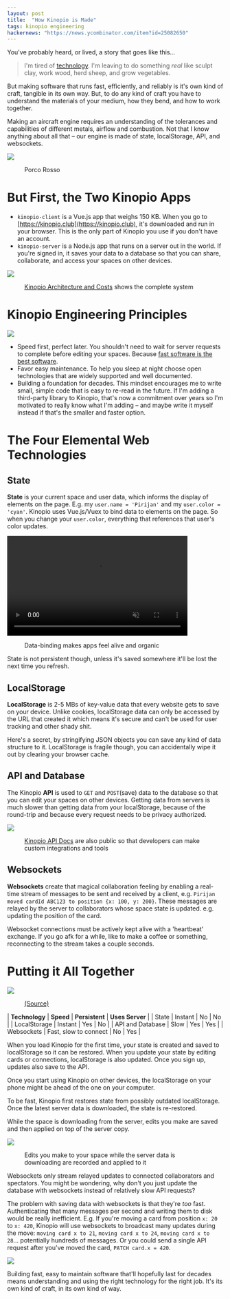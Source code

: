 ```yaml
---
layout: post
title:  "How Kinopio is Made"
tags: kinopio engineering
hackernews: "https://news.ycombinator.com/item?id=25082650"
---
```


You've probably heard, or lived, a story that goes like this…

> I'm tired of [technology](/why-software-is-slow-and-shitty.html). I'm leaving to do something _real_ like sculpt clay, work wood, herd sheep, and grow vegetables.

But making software that runs fast, efficiently, and reliably is it's own kind of  craft, tangible in its own way. But, to do any kind of craft you have to understand the materials of your medium, how they bend, and how to work together.

Making an aircraft engine requires an understanding of the tolerances and capabilities of different metals, airflow and combustion. Not that I know anything about all that – our engine is made of state, localStorage, API, and websockets.

<img src="/images/2020/porco-rosso-engine.jpg" class="large">
<figure>
  <figcaption>
    Porco Rosso
  </figcaption>
</figure>


# But First, the Two Kinopio Apps

- `kinopio-client` is a Vue.js app that weighs 150 KB. When you go to [https://kinopio.club](https://kinopio.club), it's downloaded and run in your browser. This is the only part of Kinopio you use if you don't have an account.
- `kinopio-server` is a Node.js app that runs on a server out in the world. If you're signed in, it saves your data to a database so that you can share, collaborate, and access your spaces on other devices.

<img src="/images/2020/architecture.png" class="large no-shadow">
<figure>
  <figcaption>
<a href="https://kinopio.club/kinopio-architecture-and-costs-JOGXFJ0FEMpS3crbh6U9k">Kinopio Architecture and Costs</a> shows the complete system
  </figcaption>
</figure>


# Kinopio Engineering Principles

<img src="/images/2020/desktop-computer.gif" class="no-shadow desktop-computer-icon">

- Speed first, perfect later. You shouldn't need to wait for server requests to complete before editing your spaces. Because [fast software is the best software](https://craigmod.com/essays/fast_software/).
- Favor easy maintenance. To help you sleep at night choose open technologies that are widely supported and well documented.
- Building a foundation for decades. This mindset encourages me to write small, simple code that is easy to re-read in the future. If I'm adding a third-party library to Kinopio, that's now a commitment over years so I'm motivated to really know what I'm adding – and maybe write it myself instead if that's the smaller and faster option.


# The Four Elemental Web Technologies

## State

**State** is your current space and user data, which informs the display of elements on the page. E.g. my `user.name = 'Pirijan'` and my `user.color = 'cyan'`. Kinopio uses Vue.js/Vuex to bind data to elements on the page. So when you change your `user.color`, everything that references that user's color updates.

<p>
	<video autoplay controls loop muted playsinline class="" width="420" height="232">
		<source src="/images/2020/edit-user-state.mp4">
	</video>
</p>
<figure>
  <figcaption>
Data-binding makes apps feel alive and organic
  </figcaption>
</figure>

State is not persistent though, unless it's saved somewhere it'll be lost the next time you refresh.

## LocalStorage

**LocalStorage** is 2-5 MBs of key-value data that every website gets to save on your device. Unlike cookies, localStorage data can only be accessed by the URL that created it which means it's secure and can't be used for user tracking and other shady shit.

Here's a secret, by stringifying JSON objects you can save any kind of data structure to it. LocalStorage is fragile though, you can accidentally wipe it out by clearing your browser cache.

## API and Database

The Kinopio **API** is used to `GET` and `POST`(save) data to the database so that you can edit your spaces on other devices. Getting data from servers is much slower than getting data from your localStorage, because of the round-trip and because every request needs to be privacy authorized.

<img src="/images/2020/api-docs.png" class="">
<figure>
  <figcaption>
<a href="https://help.kinopio.club/api">Kinopio API Docs</a> are  also public so that developers can make custom integrations and tools
  </figcaption>
</figure>

## Websockets

**Websockets** create that magical collaboration feeling by enabling a real-time stream of messages to be sent and received by a client, e.g. `Pirijan moved cardId ABC123 to position {x: 100, y: 200}`. These messages are relayed by the server to collaborators whose space state is updated. e.g. updating the position of the card.

Websocket connections must be actively kept alive with a 'heartbeat' exchange. If you go afk for a while, like to make a coffee or something, reconnecting to the stream takes a couple seconds.


# Putting it All Together

<img src="/images/2020/assembly.png" class="large no-shadow">
<figure>
  <figcaption>
<a href="https://www.are.na/block/3753956">(Source)</a>
  </figcaption>
</figure>

| **Technology** 	| **Speed** 	| **Persistent** 	| **Uses Server** |
| State 		| Instant 	| No 			| No |
| LocalStorage 		| Instant 	| Yes 			| No |
| API and Database 	| Slow 		| Yes 			| Yes |
| Websockets 		| Fast, slow to connect | No 		| Yes |

When you load Kinopio for the first time, your state is created and saved to localStorage so it can be restored. When you update your state by editing cards or connections, localStorage is also updated. Once you sign up, updates also save to the API.

Once you start using Kinopio on other devices, the localStorage on your phone might be ahead of the one on your computer.

To be fast, Kinopio first restores state from possibly outdated localStorage. Once the latest server data is downloaded, the state is re-restored.



While the space is downloading from the server, edits you make are saved and then applied on top of the server copy.

<img src="/images/2020/loading-space.png" class="no-shadow">
<figure>
  <figcaption>
  Edits you make to your space while the server data is downloading are recorded and applied to it
  </figcaption>
</figure>

Websockets only stream relayed updates to connected collaborators and spectators. You might be wondering, why don't you just update the database with websockets instead of relatively slow API requests?

The problem with saving data with websockets is that they're *too* fast. Authenticating that many messages per second and writing them to disk would be really inefficient. E.g. If you're moving a card from position `x: 20` to `x: 420`, Kinopio will use websockets to broadcast many updates during the move: `moving card x to 21`, `moving card x to 24`, `moving card x to 28`… potentially hundreds of messages. Or you could send a single API request after you've moved the card, `PATCH card.x = 420`.

<img src="/images/2020/cappuccino.png" class="no-shadow">

Building fast, easy to maintain software that'll hopefully last for decades means understanding and using the right technology for the right job. It's its own kind of craft, in its own kind of way.

